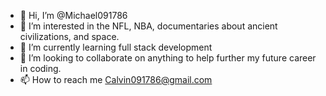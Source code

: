 - 👋 Hi, I’m @Michael091786
- 👀 I’m interested in the NFL, NBA, documentaries about ancient civilizations, and space. 
- 🌱 I’m currently learning full stack development
- 💞️ I’m looking to collaborate on anything to help further my future career in coding. 
- 📫 How to reach me Calvin091786@gmail.com

<!---
Michael091786/Michael091786 is a ✨ special ✨ repository because its `README.md` (this file) appears on your GitHub profile.
You can click the Preview link to take a look at your changes.
--->
